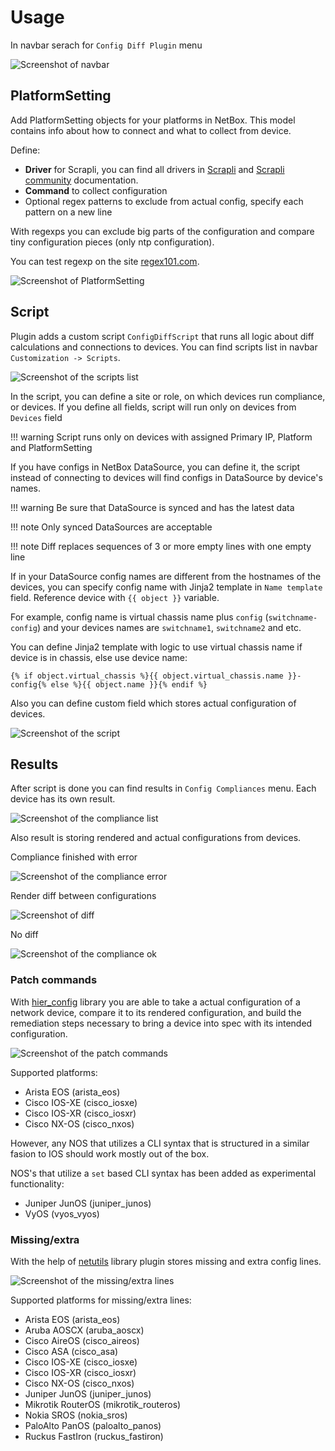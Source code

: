 
# Usage

In navbar serach for `Config Diff Plugin` menu

![Screenshot of navbar](media/screenshots/navbar.png)

## PlatformSetting

Add PlatformSetting objects for your platforms in NetBox. This model contains info about how to connect and what to collect from device.

Define:

- **Driver** for Scrapli, you can find all drivers in [Scrapli](https://github.com/carlmontanari/scrapli) and [Scrapli community](https://github.com/scrapli/scrapli_community) documentation.
- **Command** to collect configuration
- Optional regex patterns to exclude from actual config, specify each pattern on a new line

With regexps you can exclude big parts of the configuration and compare tiny configuration pieces (only ntp configuration).

You can test regexp on the site [regex101.com](https://regex101.com/).

![Screenshot of PlatformSetting](media/screenshots/platformsetting.png)

## Script

Plugin adds a custom script `ConfigDiffScript` that runs all logic about diff calculations and connections to devices.
You can find scripts list in navbar `Customization -> Scripts`.

![Screenshot of the scripts list](media/screenshots/script-list.png)

In the script, you can define a site or role, on which devices run compliance, or devices.
 If you define all fields, script will run only on devices from `Devices` field

!!! warning
    Script runs only on devices with assigned Primary IP, Platform and PlatformSetting

If you have configs in NetBox DataSource, you can define it, the script instead of connecting to devices will find configs in DataSource by device's names.

!!! warning
    Be sure that DataSource is synced and has the latest data

!!! note
    Only synced DataSources are acceptable

!!! note
    Diff replaces sequences of 3 or more empty lines with one empty line

If in your DataSource config names are different from the hostnames of the devices, you can specify config name with Jinja2 template in `Name template` field.
 Reference device with `{{ object }}` variable.

For example, config name is virtual chassis name plus `config` (`switchname-config`) and your devices names are `switchname1`, `switchname2` and etc.

You can define Jinja2 template with logic to use virtual chassis name if device is in chassis, else use device name:

```
{% if object.virtual_chassis %}{{ object.virtual_chassis.name }}-config{% else %}{{ object.name }}{% endif %}
```

Also you can define custom field which stores actual configuration of devices.

![Screenshot of the script](media/screenshots/script.png)

## Results

After script is done you can find results in `Config Compliances` menu. Each device has its own result.

![Screenshot of the compliance list](media/screenshots/compliance-list.png)

Also result is storing rendered and actual configurations from devices.

Compliance finished with error

![Screenshot of the compliance error](media/screenshots/compliance-error.png)

Render diff between configurations

![Screenshot of diff](media/screenshots/compliance-diff.png)

No diff

![Screenshot of the compliance ok](media/screenshots/compliance-ok.png)

### Patch commands

With [hier_config](https://github.com/netdevops/hier_config) library you are able to take a actual configuration of a network device, compare it to its rendered configuration,
 and build the remediation steps necessary to bring a device into spec with its intended configuration.

![Screenshot of the patch commands](media/screenshots/compliance-patch.png)

Supported platforms:

* Arista EOS (arista_eos)
* Cisco IOS-XE (cisco_iosxe)
* Cisco IOS-XR (cisco_iosxr)
* Cisco NX-OS (cisco_nxos)

However, any NOS that utilizes a CLI syntax that is structured in a similar fasion to IOS should work mostly out of the box.

NOS's that utilize a `set` based CLI syntax has been added as experimental functionality:

* Juniper JunOS (juniper_junos)
* VyOS (vyos_vyos)

### Missing/extra

With the help of [netutils](https://github.com/networktocode/netutils) library plugin stores missing and extra config lines.

![Screenshot of the missing/extra lines](media/screenshots/compliance-missing-extra.png)

Supported platforms for missing/extra lines:

* Arista EOS (arista_eos)
* Aruba AOSCX (aruba_aoscx)
* Cisco AireOS (cisco_aireos)
* Cisco ASA (cisco_asa)
* Cisco IOS-XE (cisco_iosxe)
* Cisco IOS-XR (cisco_iosxr)
* Cisco NX-OS (cisco_nxos)
* Juniper JunOS (juniper_junos)
* Mikrotik RouterOS (mikrotik_routeros)
* Nokia SROS (nokia_sros)
* PaloAlto PanOS (paloalto_panos)
* Ruckus FastIron (ruckus_fastiron)
